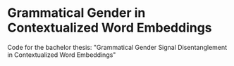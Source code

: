 # Grammatical Gender in Contextualized Word Embeddings

Code for the bachelor thesis: "Grammatical Gender Signal Disentanglement in Contextualized Word Embeddings"
